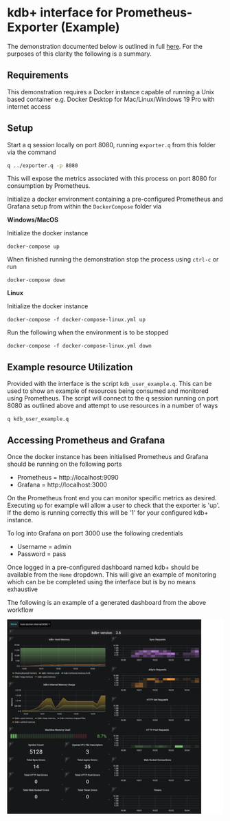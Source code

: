 # kdb+ interface for Prometheus-Exporter (Example)

The demonstration documented below is outlined in full [here](https://code.kx.com/q/interfaces/prom/exporter/examples). For the purposes of this clarity the following is a summary.

## Requirements
This demonstration requires a Docker instance capable of running a Unix based container e.g. Docker Desktop for Mac/Linux/Windows 19 Pro with internet access

## Setup

Start a q session locally on port 8080, running `exporter.q` from this folder via the command

```bash
q ../exporter.q -p 8080
```

This will expose the metrics associated with this process on port 8080 for consumption by Prometheus.

Initialize a docker environment containing a pre-configured Prometheus and Grafana setup from within the `DockerCompose` folder via

**Windows/MacOS**

Initialize the docker instance

```
docker-compose up
```

When finished running the demonstration stop the process using `ctrl-c` or run

```
docker-compose down
```

**Linux**

Initialize the docker instance

```
docker-compose -f docker-compose-linux.yml up
```

Run the following when the environment is to be stopped

```
docker-compose -f docker-compose-linux.yml down
```

## Example resource Utilization

Provided with the interface is the script `kdb_user_example.q`. This can be used to show an example of resources being consumed and monitored using Prometheus. The script will connect to the q session running on port 8080 as outlined above and attempt to use resources in a number of ways

```
q kdb_user_example.q
```

## Accessing Prometheus and Grafana

Once the docker instance has been initialised Prometheus and Grafana should be running on the following ports

- Prometheus = http://localhost:9090
- Grafana = http://localhost:3000

On the Prometheus front end you can monitor specific metrics as desired. Executing `up` for example will allow a user to check that the exporter is 'up'. If the demo is running correctly this will be '1' for your configured kdb+ instance.

To log into Grafana on port 3000 use the following credentials

- Username = admin
- Password = pass

Once logged in a pre-configured dashboard named kdb+ should be available from the `Home` dropdown. This will give an example of monitoring which can be be completed using the interface but is by no means exhaustive

The following is an example of a generated dashboard from the above workflow

![Grafana](grafana.png)
